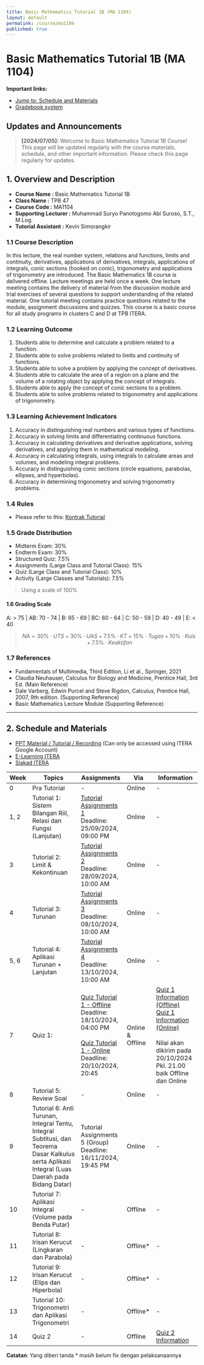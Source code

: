 ```yaml
---
title: Basic Mathematics Tutorial 1B (MA 1104)
layout: default
permalink: /course/ma1104
published: true
---
```


# Basic Mathematics Tutorial 1B (MA 1104)

**Important links:**

- [Jump to: Schedule and Materials](#2-schedule-and-materials)
- [Gradebook system](https://gradebook.kvn-tech.xyz/)

## Updates and Announcements

> **[2024/07/05]:** Welcome to Basic Mathematics Tutorial 1B Course! This page will be updated regularly with the course materials, schedule, and other important information. Please check this page regularly for updates.

## 1. Overview and Description

- **Course Name :** Basic Mathematics Tutorial 1B
- **Class Name :** TPB 47
- **Course Code :** MA1104
- **Supporting Lecturer :** Muhammad Suryo Panotogomo Abi Suroso, S.T., M.Log.
- **Tutorial Assistant :** Kevin Simorangkir

### 1.1 Course Description

In this lecture, the real number system, relations and functions, limits and continuity, derivatives, applications of derivatives, integrals, applications of integrals, conic sections (hooked on conic), trigonometry and applications of trigonometry are introduced. The Basic Mathematics 1B course is delivered offline. Lecture meetings are held once a week. One lecture meeting contains the delivery of material from the discussion module and trial exercises of several questions to support understanding of the related material. One tutorial meeting contains practice questions related to the module, assignment discussions and quizzes. This course is a basic course for all study programs in clusters C and D at TPB ITERA.

### 1.2 Learning Outcome

1. Students able to determine and calculate a problem related to a function.
2. Students able to solve problems related to limits and continuity of functions.
3. Students able to solve a problem by applying the concept of derivatives.
4. Students able to calculate the area of a region on a plane and the volume of a rotating object by applying the concept of integrals.
5. Students able to apply the concept of conic sections to a problem.
6. Students able to solve problems related to trigonometry and applications of trigonometry.

### 1.3 Learning Achievement Indicators

1. Accuracy in distinguishing real numbers and various types of functions.
2. Accuracy in solving limits and differentiating continuous functions.
3. Accuracy in calculating derivatives and derivative applications, solving derivatives, and applying them in mathematical modeling.
4. Accuracy in calculating integrals, using integrals to calculate areas and volumes, and modeling integral problems.
5. Accuracy in distinguishing conic sections (circle equations, parabolas, ellipses, and hyperbolas).
6. Accuracy in determining trigonometry and solving trigonometry problems.

### 1.4 Rules

- Please refer to this: [Kontrak Tutorial](#)

### 1.5 Grade Distribution

- Midterm Exam: 30%
- Endterm Exam: 30%
- Structured Quiz: 7.5%
- Assignments (Large Class and Tutorial Class): 15%
- Quiz (Large Class and Tutorial Class): 10%
- Activity (Large Classes and Tutorials): 7.5%

> Using a scale of 100%

#### 1.6 Grading Scale

A: > 75 | AB: 70 - 74 | B: 65 - 69 | BC: 60 - 64 | C: 50 - 59 | D: 40 - 49 | E: < 40

> $$
> NA = 30\% \cdot UTS + 30\% \cdot UAS + 7.5\% \cdot KT + 15\% \cdot Tugas + 10\% \cdot Kuis + 7.5\% \cdot Keaktifan
> $$

### 1.7 References

- Fundamentals of Multimedia, Third Edition, Li et al., Springer, 2021
- Claudia Neuhauser, Calculus for Biology and Medicine, Prentice Hall, 3rd Ed. (Main Reference)
- Dale Varberg, Edwin Purcel and Steve Rigdon, Calculus, Prentice Hall, 2007, 9th edition. (Supporting Reference)
- Basic Mathematics Lecture Module (Supporting Reference)

---

## 2. Schedule and Materials

- [PPT Material / Tutorial / Recording](https://drive.google.com/drive/folders/1kObnAf1cd80bZd88nSG3eAhKtPVwtuce?usp=sharing) (Can only be accessed using ITERA Google Account)
- [E-Learning ITERA](https://kuliah.itera.ac.id/)
- [Siakad ITERA](http://siakad.itera.ac.id/)

| Week | Topics                                                                                   | Assignments                                                                                                                                                                                                                                                                                            | Via              | Information                                                                                                                                                                                                                                                |
| ---- | ---------------------------------------------------------------------------------------- | ------------------------------------------------------------------------------------------------------------------------------------------------------------------------------------------------------------------------------------------------------------------------------------------------------ | ---------------- | ---------------------------------------------------------------------------------------------------------------------------------------------------------------------------------------------------------------------------------------------------------- |
| 0    | Pra Tutorial                                                                             | -                                                                                                                                                                                                                                                                                                      | Online           | -                                                                                                                                                                                                                                                          |
| 1, 2 | Tutorial 1: Sistem Bilangan Riil, Relasi dan Fungsi (Lanjutan)                           | <a href="https://forms.gle/M5g1AhxDXR1JQfuq6" target="_blank">Tutorial Assignments 1</a><br>Deadline: 25/09/2024, 09:00 PM                                                                                                                                                                             | Online           | -                                                                                                                                                                                                                                                          |
| 3    | Tutorial 2: Limit & Kekontinuan                                                          | <a href="https://forms.gle/jt14yNbimFdfokdZ8" target="_blank">Tutorial Assignments 2</a><br>Deadline: 28/09/2024, 10:00 AM                                                                                                                                                                             | Online           | -                                                                                                                                                                                                                                                          |
| 4    | Tutorial 3: Turunan                                                                      | <a href="https://forms.gle/TN9mjTcqKCqat4Cg8" target="_blank">Tutorial Assignments 3</a><br>Deadline: 08/10/2024, 10:00 AM                                                                                                                                                                             | Online           | -                                                                                                                                                                                                                                                          |
| 5, 6 | Tutorial 4: Aplikasi Turunan + Lanjutan                                                  | <a href="https://classroom.google.com/u/5/w/NzA3OTQ4NTEyODg1/t/all" target="_blank">Tutorial Assignments 4</a><br>Deadline: 13/10/2024, 10:00 AM                                                                                                                                                         | Online           | -                                                                                                                                                                                                                                                          |
| 7    | Quiz 1:                                                                                  | <a href="https://forms.gle/qge2DZqQCDRLUyzdA" target="_blank">Quiz Tutorial 1 - Offline</a><br>Deadline: 18/10/2024, 04:00 PM<br><br><a href="https://forms.gle/HGq5b4CXKHKi8F9Z6" target="_blank">Quiz Tutorial 1 - Online</a><br>Deadline: 20/10/2024, 20:45 | Online & Offline | <a href="Quiz1.md" target="_blank">Quiz 1 Information (Offline)</a><br><a href="Quiz1-on.md" target="_blank">Quiz 1 Information (Online)</a><br><br>Nilai akan dikirim pada 20/10/2024 Pkl. 21.00 baik Offline dan Online |
| 8    | Tutorial 5: Review Soal                                                                  | -                                                                                                                                                                                                                                                                                                      | Online           | -                                                                                                                                                                                                                                                          |
| 9    | Tutorial 6: Anti Turunan, Integral Tentu, Integral Subtitusi, dan Teorema Dasar Kalkulus serta Aplikasi Integral (Luas Daerah pada Bidang Datar) | <a>Tutorial Assignments 5 (Group)</a><br>Deadline: 16/11/2024, 19:45 PM                                                                                                                                                                                                               | Online           | -                                                                                                                                                                                                                                                          |
| 10   | Tutorial 7: Aplikasi Integral (Volume pada Benda Putar)                            | -                                                                                                                                                                                                                                                                                                      | Offline          | -                                                                                                                                                                                                                                                          |
| 11   | Tutorial 8: Irisan Kerucut (Lingkaran dan Parabola)                                  | -                                                                                                                                                                                                                                                                                                      | Offline*         | -                                                                                                                                                                                                                                                          |
| 12   | Tutorial 9: Irisan Kerucut (Elips dan Hiperbola)                                      | -                                                                                                                                                                                                                                                                                                      | Offline*         | -                                                                                                                                                                                                                                                          |
| 13   | Tutorial 10: Trigonometri dan Aplikasi Trigonometri                                        | -                                                                                                                                                                                                                                                                                                      | Offline*         | -                                                                                                                                                                                                                                                          |
| 14   | Quiz 2                                                                                   | -                                                                                                                                                                                                                                                                                                      | Offline          | <a href="#" target="_blank">Quiz 2 Information</a>                                                                                                                                                                                                         |

**Catatan**: Yang diberi tanda * masih belum fix dengan pelaksanaannya

